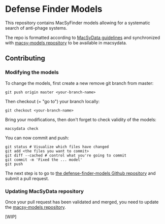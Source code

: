 # Defense Finder Models

This repository contains MacSyFinder models allowing for a systematic search of anti-phage systems.

The repo is formatted according to [MacSyData guidelines](https://macsyfinder.readthedocs.io/en/latest/modeler_guide/index.html) and synchronized with [macsy-models repository](https://github.com/macsy-models) to be available in macsydata.

## Contributing

### Modifying the models

To change the models, first create a new remove git branch from master:

```
git push origin master <your-branch-name>
```

Then checkout (= "go to") your branch locally:

```
git checkout <your-branch-name>
```

Bring your modifications, then don't forget to check validity of the models:

```
macsydata check
```

You can now commit and push:

``` 
git status # Visualize which files have changed
git add <the files you want to commit>
git diff --cached # control what you're going to commit 
git commit -m 'Fixed the ... model'
git push
```

The next step is to go to [the defense-finder-models Github repository](https://github.com/mdmparis/defense-finder-models) and submit a pull request.

### Updating MacSyData repository 

Once your pull request has been validated and merged, you need to update the [macsy-models repository](https://github.com/macsy-models).

[WIP]
